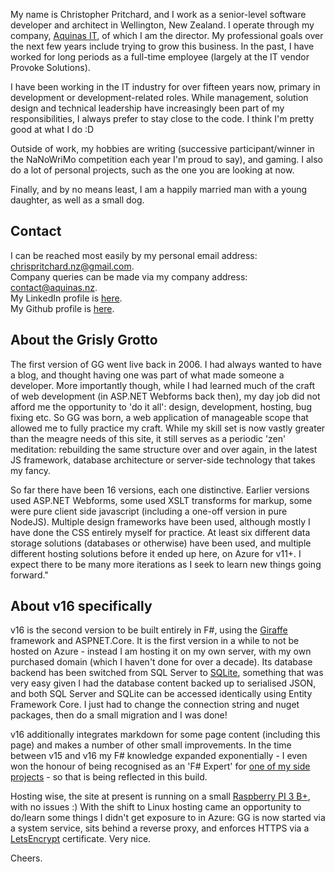 ﻿My name is Christopher Pritchard, and I work as a senior-level software developer and architect in Wellington, New Zealand. 
I operate through my company, [Aquinas IT](https://aquinas.nz), of which I am the director. My professional goals over the next few years include trying to grow this business.
In the past, I have worked for long periods as a full-time employee (largely at the IT vendor Provoke Solutions).

I have been working in the IT industry for over fifteen years now, primary in development or development-related roles. While management, solution design and technical leadership have increasingly been part of my responsibilities, I always prefer to stay close to the code. I think I'm pretty good at what I do :D

Outside of work, my hobbies are writing (successive participant/winner in the NaNoWriMo competition each year I'm proud to say), and gaming. I also do a lot of personal projects, such as the one you are looking at now.

Finally, and by no means least, I am a happily married man with a young daughter, as well as a small dog.

## Contact

I can be reached most easily by my personal email address: [chrispritchard.nz@gmail.com](mailto:chrispritchard.nz@gmail.com).<br/>
Company queries can be made via my company address: [contact@aquinas.nz](mailto:contact@aquinas.nz).<br/>
My LinkedIn profile is [here](https://nz.linkedin.com/pub/christopher-pritchard/a/9b6/a66).<br/>
My Github profile is [here](https://github.com/ChrisPritchard).

## About the Grisly Grotto

The first version of GG went live back in 2006. I had always wanted to have a blog, and thought having one was part of what made someone a developer.
More importantly though, while I had learned much of the craft of web development (in ASP.NET Webforms back then), my day job did not afford me the opportunity to 'do it all': design, development, hosting, bug fixing etc. 
So GG was born, a web application of manageable scope that allowed me to fully practice my craft. 
While my skill set is now vastly greater than the meagre needs of this site, it still serves as a periodic 'zen' meditation: rebuilding the same structure over and over again, in the latest JS framework, database architecture or server-side technology that takes my fancy.

So far there have been 16 versions, each one distinctive. Earlier versions used ASP.NET Webforms, some used XSLT transforms for markup, some were pure client side javascript (including a one-off version in pure NodeJS). 
Multiple design frameworks have been used, although mostly I have done the CSS entirely myself for practice. At least six different data storage solutions (databases or otherwise) have been used, and multiple different hosting solutions before it ended up here, on Azure for v11+. 
I expect there to be many more iterations as I seek to learn new things going forward."

## About v16 specifically

v16 is the second version to be built entirely in F#, using the [Giraffe](https://github.com/giraffe-fsharp/Giraffe) framework and ASPNET.Core. It is the first version in a while to not be hosted on Azure - instead I am hosting it on my own server, with my own purchased domain (which I haven't done for over a decade). Its database backend has been switched from SQL Server to [SQLite](https://www.sqlite.org/index.html), something that was very easy given I had the database content backed up to serialised JSON, and both SQL Server and SQLite can be accessed identically using Entity Framework Core. I just had to change the connection string and nuget packages, then do a small migration and I was done!

v16 additionally integrates markdown for some page content (including this page) and makes a number of other small improvements. In the time between v15 and v16 my F# knowledge expanded exponentially - I even won the honour of being recognised as an 'F# Expert' for [one of my side projects](https://github.com/ChrisPritchard/FSH) - so that is being reflected in this build.

Hosting wise, the site at present is running on a small [Raspberry PI 3 B+](https://www.raspberrypi.org/products/raspberry-pi-3-model-b-plus/), with no issues :) With the shift to Linux hosting came an opportunity to do/learn some things I didn't get exposure to in Azure: GG is now started via a system service, sits behind a reverse proxy, and enforces HTTPS via a [LetsEncrypt](https://letsencrypt.org/) certificate. Very nice.

Cheers.
